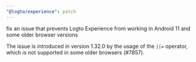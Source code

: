 ```yaml
---
"@logto/experience": patch
---
```


fix an issue that prevents Logto Experience from working in Android 11 and some older browser versions

The issue is introduced in version 1.32.0 by the usage of the `||=` operator, which is not supported in some older browsers (#7857).
